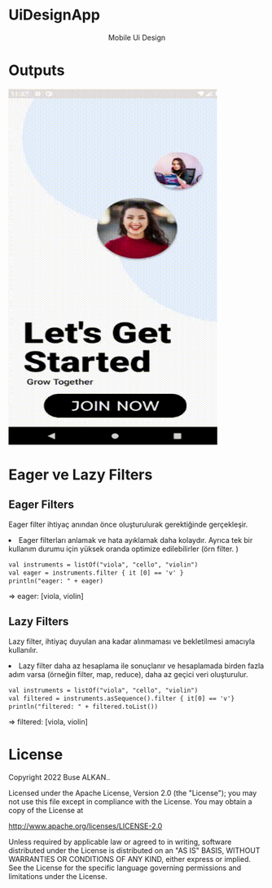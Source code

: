 # UiDesignApp
<p align="center">Mobile Ui Design</p>

# Outputs
<p>
  <img height="700" width="410" src="https://raw.githubusercontent.com/FMSSBilisimAndroid/buse_alkan_odev2/master/screens/uiDesign.gif?token=GHSAT0AAAAAABYLI7OQAKXREVMOPSUCJBKIYYTHXMQ" alt="SS1"/>
</p>

# Eager ve Lazy Filters
## Eager Filters
<p>Eager filter ihtiyaç anından önce oluşturulurak gerektiğinde gerçekleşir.</p>

<li>Eager filterları anlamak ve hata ayıklamak daha kolaydır. Ayrıca tek bir kullanım durumu için yüksek oranda optimize edilebilirler (örn filter. )</li>


```
val instruments = listOf("viola", "cello", "violin")
val eager = instruments.filter { it [0] == 'v' }
println("eager: " + eager)
```

⇒ eager: [viola, violin]


## Lazy Filters
<p>Lazy filter, ihtiyaç duyulan ana kadar alınmaması ve bekletilmesi amacıyla kullanılır.</p>

<li>Lazy filter daha az hesaplama ile sonuçlanır ve hesaplamada birden fazla adım varsa (örneğin filter, map, reduce), daha az geçici veri oluşturulur.</li>

```
val instruments = listOf("viola", "cello", "violin")
val filtered = instruments.asSequence().filter { it[0] == 'v'}
println("filtered: " + filtered.toList())
```
⇒ filtered: [viola, violin]


# License
Copyright 2022 Buse ALKAN..

Licensed under the Apache License, Version 2.0 (the "License");
you may not use this file except in compliance with the License.
You may obtain a copy of the License at

   http://www.apache.org/licenses/LICENSE-2.0

Unless required by applicable law or agreed to in writing, software
distributed under the License is distributed on an "AS IS" BASIS,
WITHOUT WARRANTIES OR CONDITIONS OF ANY KIND, either express or implied.
See the License for the specific language governing permissions and
limitations under the License.
